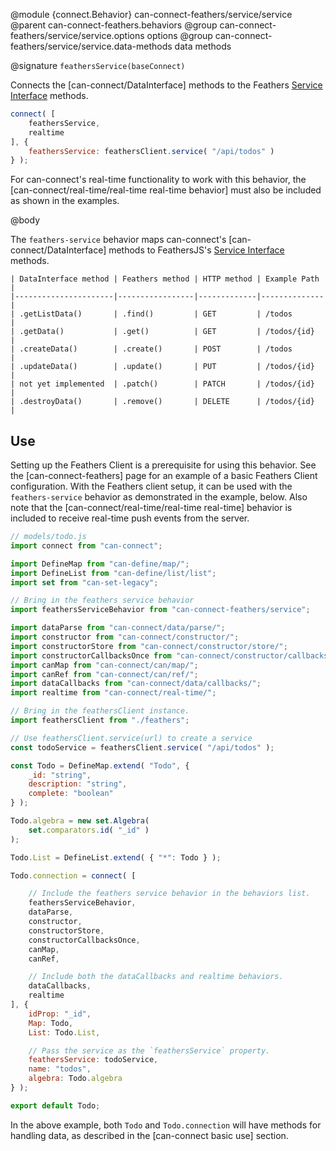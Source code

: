 @module {connect.Behavior} can-connect-feathers/service/service
@parent can-connect-feathers.behaviors
@group can-connect-feathers/service/service.options options
@group can-connect-feathers/service/service.data-methods data methods

@signature `feathersService(baseConnect)`

Connects the [can-connect/DataInterface] methods to the Feathers [Service Interface](https://docs.feathersjs.com/services/readme.html#service-methods) methods.

```js
connect( [
	feathersService,
	realtime
], {
	feathersService: feathersClient.service( "/api/todos" )
} );
```

For can-connect's real-time functionality to work with this behavior, the [can-connect/real-time/real-time real-time behavior] must also be included as shown in the examples.

@body

The `feathers-service` behavior maps can-connect's [can-connect/DataInterface] methods to FeathersJS's [Service Interface](https://docs.feathersjs.com/services/readme.html#service-methods) methods.

```
| DataInterface method | Feathers method | HTTP method | Example Path |
|----------------------|-----------------|-------------|--------------|
| .getListData()       | .find()         | GET         | /todos       |
| .getData()           | .get()          | GET         | /todos/{id}  |
| .createData()        | .create()       | POST        | /todos       |
| .updateData()        | .update()       | PUT         | /todos/{id}  |
| not yet implemented  | .patch()        | PATCH       | /todos/{id}  |
| .destroyData()       | .remove()       | DELETE      | /todos/{id}  |
```

## Use

Setting up the Feathers Client is a prerequisite for using this behavior.  See the [can-connect-feathers] page for an example of a basic Feathers Client configuration.  With the Feathers client setup, it can be used with the `feathers-service` behavior as demonstrated in the example, below.  Also note that the [can-connect/real-time/real-time real-time] behavior is included to receive real-time push events from the server.

```js
// models/todo.js
import connect from "can-connect";

import DefineMap from "can-define/map/";
import DefineList from "can-define/list/list";
import set from "can-set-legacy";

// Bring in the feathers service behavior
import feathersServiceBehavior from "can-connect-feathers/service";

import dataParse from "can-connect/data/parse/";
import constructor from "can-connect/constructor/";
import constructorStore from "can-connect/constructor/store/";
import constructorCallbacksOnce from "can-connect/constructor/callbacks-once/";
import canMap from "can-connect/can/map/";
import canRef from "can-connect/can/ref/";
import dataCallbacks from "can-connect/data/callbacks/";
import realtime from "can-connect/real-time/";

// Bring in the feathersClient instance.
import feathersClient from "./feathers";

// Use feathersClient.service(url) to create a service
const todoService = feathersClient.service( "/api/todos" );

const Todo = DefineMap.extend( "Todo", {
	_id: "string",
	description: "string",
	complete: "boolean"
} );

Todo.algebra = new set.Algebra(
	set.comparators.id( "_id" )
);

Todo.List = DefineList.extend( { "*": Todo } );

Todo.connection = connect( [

	// Include the feathers service behavior in the behaviors list.
	feathersServiceBehavior,
	dataParse,
	constructor,
	constructorStore,
	constructorCallbacksOnce,
	canMap,
	canRef,

	// Include both the dataCallbacks and realtime behaviors.
	dataCallbacks,
	realtime
], {
	idProp: "_id",
	Map: Todo,
	List: Todo.List,

	// Pass the service as the `feathersService` property.
	feathersService: todoService,
	name: "todos",
	algebra: Todo.algebra
} );

export default Todo;
```

In the above example, both `Todo` and `Todo.connection` will have methods for handling data, as described in the [can-connect basic use] section.
